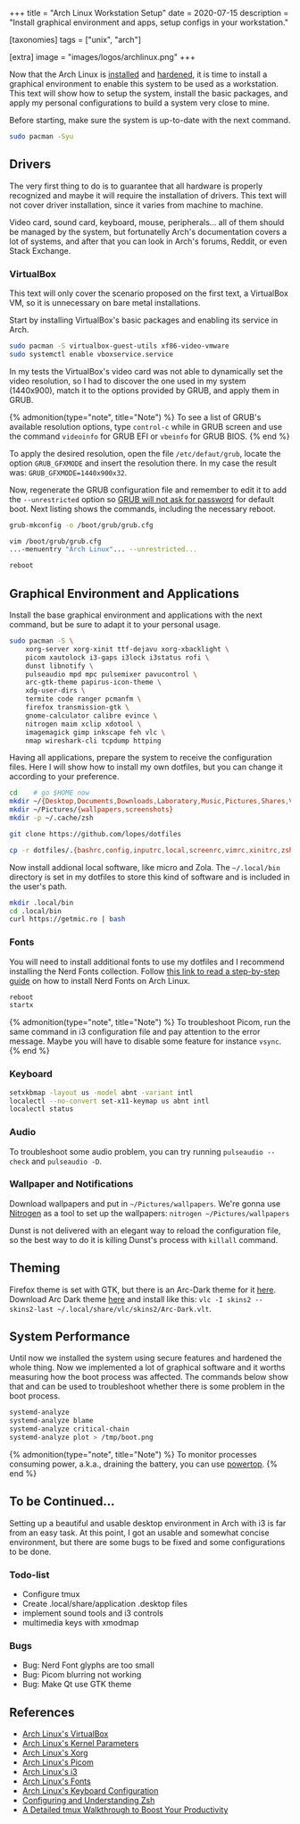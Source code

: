 +++
title = "Arch Linux Workstation Setup"
date  = 2020-07-15
description = "Install graphical environment and apps, setup configs in your workstation."

[taxonomies]
tags = ["unix", "arch"]

[extra]
image = "images/logos/archlinux.png"
+++

Now that the Arch Linux is [installed](https://lopes.id/installing-arch-linux/) and [hardened](https://lopes.id/hardening-arch-linux/), it is time to install a graphical environment to enable this system to be used as a workstation.  This text will show how to setup the system, install the basic packages, and apply my personal configurations to build a system very close to mine.

Before starting, make sure the system is up-to-date with the next command.

```sh
sudo pacman -Syu
```


## Drivers
The very first thing to do is to guarantee that all hardware is properly recognized and maybe it will require the installation of drivers.  This text will not cover driver installation, since it varies from machine to machine.

Video card, sound card, keyboard, mouse, peripherals... all of them should be managed by the system, but fortunatelly Arch's documentation covers a lot of systems, and after that you can look in Arch's forums, Reddit, or even Stack Exchange.

### VirtualBox
This text will only cover the scenario proposed on the first text, a VirtualBox VM, so it is unnecessary on bare metal installations.

Start by installing VirtualBox's basic packages and enabling its service in Arch.

```sh
sudo pacman -S virtualbox-guest-utils xf86-video-vmware
sudo systemctl enable vboxservice.service
```

In my tests the VirtualBox's video card was not able to dynamically set the video resolution, so I had to discover the one used in my system (1440x900), match it to the options provided by GRUB, and apply them in GRUB.

{% admonition(type="note", title="Note") %}
To see a list of GRUB's available resolution options, type `control-c` while in GRUB screen and use the command `videoinfo` for GRUB EFI or `vbeinfo` for GRUB BIOS.
{% end %}

To apply the desired resolution, open the file `/etc/defaut/grub`, locate the option `GRUB_GFXMODE` and insert the resolution there.  In my case the result was: `GRUB_GFXMODE=1440x900x32`.

Now, regenerate the GRUB configuration file and remember to edit it to add the `--unrestricted` option so [GRUB will not ask for password](https://lopes.id/hardening-arch-linux/) for default boot.  Next listing shows the commands, including the necessary reboot.

```sh
grub-mkconfig -o /boot/grub/grub.cfg

vim /boot/grub/grub.cfg
...-menuentry "Arch Linux"... --unrestricted...

reboot
```


## Graphical Environment and Applications
Install the base graphical environment and applications with the next command, but be sure to adapt it to your personal usage.

```sh
sudo pacman -S \
    xorg-server xorg-xinit ttf-dejavu xorg-xbacklight \
    picom xautolock i3-gaps i3lock i3status rofi \
    dunst libnotify \
    pulseaudio mpd mpc pulsemixer pavucontrol \
    arc-gtk-theme papirus-icon-theme \
    xdg-user-dirs \
    termite code ranger pcmanfm \
    firefox transmission-gtk \
    gnome-calculator calibre evince \
    nitrogen maim xclip xdotool \
    imagemagick gimp inkscape feh vlc \
    nmap wireshark-cli tcpdump httping
```

Having all applications, prepare the system to receive the configuration files.  Here I will show how to install my own dotfiles, but you can change it according to your preference.

```sh
cd    # go $HOME now
mkdir ~/{Desktop,Documents,Downloads,Laboratory,Music,Pictures,Shares,Videos}
mkdir ~/Pictures/{wallpapers,screenshots}
mkdir -p ~/.cache/zsh

git clone https://github.com/lopes/dotfiles

cp -r dotfiles/.{bashrc,config,inputrc,local,screenrc,vimrc,xinitrc,zshrc} .
```

Now install addional local software, like micro and Zola.  The `~/.local/bin` directory is set in my dotfiles to store this kind of software and is included in the user's path.

```sh
mkdir .local/bin
cd .local/bin
curl https://getmic.ro | bash
```

### Fonts
You will need to install additional fonts to use my dotfiles and I recommend installing the Nerd Fonts collection.  Follow [this link to read a step-by-step guide](https://lopes.id/intalling-nerd-fonts) on how to install Nerd Fonts on Arch Linux.

```sh
reboot
startx
```

{% admonition(type="note", title="Note") %}
To troubleshoot Picom, run the same command in i3 configuration file and pay attention to the error message.  Maybe you will have to disable some feature for instance `vsync`.
{% end %}

### Keyboard

```sh
setxkbmap -layout us -model abnt -variant intl
localectl --no-convert set-x11-keymap us abnt intl
localectl status
```

### Audio
To troubleshoot some audio problem, you can try running `pulseaudio --check` and `pulseaudio -D`.

### Wallpaper and Notifications
Download wallpapers and put in `~/Pictures/wallpapers`.  We're gonna use [Nitrogen](https://wiki.archlinux.org/title/nitrogen) as a tool to set up the wallpapers: `nitrogen ~/Pictures/wallpapers`

Dunst is not delivered with an elegant way to reload the configuration file, so the best way to do it is killing Dunst's process with `killall` command.


## Theming
Firefox theme is set with GTK, but there is an Arc-Dark theme for it [here](https://addons.mozilla.org/en-US/firefox/addon/arc-dark-theme-we/).  Download Arc Dark theme [here](https://addons.videolan.org/p/1167642/) and install like this: `vlc -I skins2 --skins2-last ~/.local/share/vlc/skins2/Arc-Dark.vlt`.


## System Performance
Until now we installed the system using secure features and hardened the whole thing.  Now we implemented a lot of graphical software and it worths measuring how the boot process was affected.  The commands below show that and can be used to troubleshoot whether there is some problem in the boot process.

```sh
systemd-analyze
systemd-analyze blame
systemd-analyze critical-chain
systemd-analyze plot > /tmp/boot.png
```

{% admonition(type="note", title="Note") %}
To monitor processes consuming power, a.k.a., draining the battery, you can use [powertop](https://wiki.archlinux.org/index.php/Powertop).
{% end %}


## To be Continued...
Setting up a beautiful and usable desktop environment in Arch with i3 is far from an easy task.  At this point, I got an usable and somewhat concise environment, but there are some bugs to be fixed and some configurations to be done.

### Todo-list
- Configure tmux
- Create .local/share/application .desktop files
- implement sound tools and i3 controls
- multimedia keys with xmodmap

### Bugs
- Bug: Nerd Font glyphs are too small
- Bug: Picom blurring not working
- Bug: Make Qt use GTK theme


## References
- [Arch Linux's VirtualBox](https://wiki.archlinux.org/index.php/VirtualBox/Install_Arch_Linux_as_a_guest)
- [Arch Linux's Kernel Parameters](https://wiki.archlinux.org/index.php/Kernel_parameters)
- [Arch Linux's Xorg](https://wiki.archlinux.org/index.php/Xorg)
- [Arch Linux's Picom](https://wiki.archlinux.org/index.php/Picom)
- [Arch Linux's i3](https://wiki.archlinux.org/index.php/i3)
- [Arch Linux's Fonts](https://wiki.archlinux.org/index.php/fonts)
- [Arch Linux's Keyboard Configuration](https://wiki.archlinux.org/index.php/Xorg/Keyboard_configuration)
- [Configuring and Understanding Zsh](https://thevaluable.dev/zsh-install-configure/)
- [A Detailed tmux Walkthrough to Boost Your Productivity](https://thevaluable.dev/tmux-boost-productivity-terminal/)
